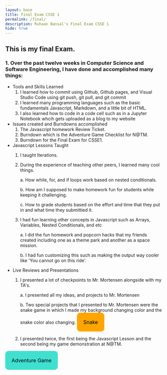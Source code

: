 ```yaml
---
layout: base
title: Final Exam CSSE 1
permalink: /final/
description: Ruhaan Bansal's Final Exam CSSE 1
hide: true
---
```


## This is my final Exam.

### 1. Over the past twelve weeks in Computer Science and Software Engineering, I have done and accomplished many things: 

- Tools and Skills Learned 
    1. I learned how to commit using Github, Github pages, and Visual Studio Code using git push, git pull, and git commit 
    2. I learned many programming languages such as the basic fundamentals Javascript, Markdown, and a little bit of HTML. 
    3. I also learned how to code in a code cell such as in a Jupyter Notebook whcih gets uploaded as a blog to my website 
- Issues created and Burndowns accomplished
    1. The Javascript homework Review Ticket.
    2. Burndown which is the Adventure Game Checklist for N@TM.
    3. Burndown for the Final Exam for CSSE1.
- Javascript Lessons Taught
    1. I taught Iterations.
    2. During the experience of teaching other peers, I learned many cool things.
        
        a. How while, for, and if loops work based on nested conditionals.

        b. How am I supposed to make homework fun for students while keeping it challenging. 

        c. How to grade students based on the effort and time that they put in and what time they submittied it.

    3. I had fun learning other concepts in Javascript such as Arrays, Variables, Nested Conditionals, and etc

        a. I did the fun homework and popcorn hacks that my friends created including one as a theme park and another as a space mission. 
        
        b. I had fun customizing this such as making the output way cooler like 'You cannot go on this ride'.
- Live Reviews and Presentations
    1. I presented a lot of checkpoints to Mr. Mortensen alongside with my TA's.

        a. I presented all my ideas, and projects to Mr. Mortensen 

        b. Two special projects that I presented to Mr. Mortensen were the snake game in which I made my background changing color and the snake color also changing. 
        <a href="https://ruhaan-bansal.github.io/Ruhaan-B-Blog/snake/" style="display: inline-block;padding: 20px 20px; background-color: #FFA500; color: #000000; text-decoration: none; font-size: 16px; border-radius: 10px;">Snake</a>


    2. I presented twice, the first being the Javascript Lesson and the second being my game demonstration at N@TM.

<a href="https://ruhaan-bansal.github.io/port_2025/gamify/adventureGame" style="display: inline-block;padding: 20px 20px; background-color: #40E0D0; color: #000000; text-decoration: none; font-size: 16px; border-radius: 10px;">Adventure Game</a>

